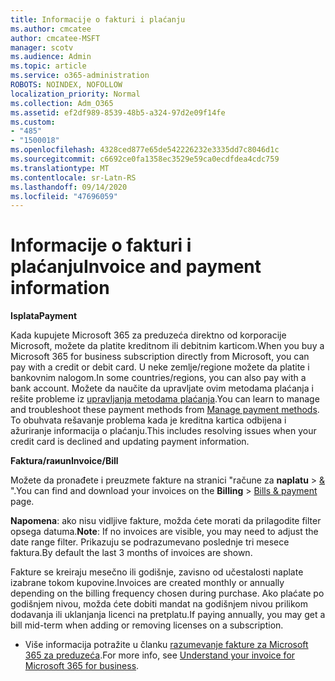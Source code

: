 ```yaml
---
title: Informacije o fakturi i plaćanju
ms.author: cmcatee
author: cmcatee-MSFT
manager: scotv
ms.audience: Admin
ms.topic: article
ms.service: o365-administration
ROBOTS: NOINDEX, NOFOLLOW
localization_priority: Normal
ms.collection: Adm_O365
ms.assetid: ef2df989-8539-48b5-a324-97d2e09f14fe
ms.custom:
- "485"
- "1500018"
ms.openlocfilehash: 4328ced877e65de542226232e3335dd7c8046d1c
ms.sourcegitcommit: c6692ce0fa1358ec3529e59ca0ecdfdea4cdc759
ms.translationtype: MT
ms.contentlocale: sr-Latn-RS
ms.lasthandoff: 09/14/2020
ms.locfileid: "47696059"
---
```

# <a name="invoice-and-payment-information"></a><span data-ttu-id="932b3-102">Informacije o fakturi i plaćanju</span><span class="sxs-lookup"><span data-stu-id="932b3-102">Invoice and payment information</span></span>

<span data-ttu-id="932b3-103">**Isplata**</span><span class="sxs-lookup"><span data-stu-id="932b3-103">**Payment**</span></span>

<span data-ttu-id="932b3-104">Kada kupujete Microsoft 365 za preduzeća direktno od korporacije Microsoft, možete da platite kreditnom ili debitnim karticom.</span><span class="sxs-lookup"><span data-stu-id="932b3-104">When you buy a Microsoft 365 for business subscription directly from Microsoft, you can pay with a credit or debit card.</span></span>  <span data-ttu-id="932b3-105">U neke zemlje/regione možete da platite i bankovnim nalogom.</span><span class="sxs-lookup"><span data-stu-id="932b3-105">In some countries/regions, you can also pay with a bank account.</span></span>  <span data-ttu-id="932b3-106">Možete da naučite da upravljate ovim metodama plaćanja i rešite probleme iz [upravljanja metodama plaćanja](https://docs.microsoft.com/microsoft-365/commerce/billing-and-payments/manage-payment-methods).</span><span class="sxs-lookup"><span data-stu-id="932b3-106">You can learn to manage and troubleshoot these payment methods from [Manage payment methods](https://docs.microsoft.com/microsoft-365/commerce/billing-and-payments/manage-payment-methods).</span></span> <span data-ttu-id="932b3-107">To obuhvata rešavanje problema kada je kreditna kartica odbijena i ažuriranje informacija o plaćanju.</span><span class="sxs-lookup"><span data-stu-id="932b3-107">This includes resolving issues when your credit card is declined and updating payment information.</span></span>

<span data-ttu-id="932b3-108">**Faktura/raиun**</span><span class="sxs-lookup"><span data-stu-id="932b3-108">**Invoice/Bill**</span></span>

<span data-ttu-id="932b3-109">Možete da pronađete i preuzmete fakture na stranici "račune za **naplatu**  >  [&](https://go.microsoft.com/fwlink/p/?linkid=848039) ".</span><span class="sxs-lookup"><span data-stu-id="932b3-109">You can find and download your invoices on the **Billing** > [Bills & payment](https://go.microsoft.com/fwlink/p/?linkid=848039) page.</span></span>  

<span data-ttu-id="932b3-110">**Napomena**: ako nisu vidljive fakture, možda ćete morati da prilagodite filter opsega datuma.</span><span class="sxs-lookup"><span data-stu-id="932b3-110">**Note**: If no invoices are visible, you may need to adjust the date range filter.</span></span>  <span data-ttu-id="932b3-111">Prikazuju se podrazumevano poslednje tri mesece faktura.</span><span class="sxs-lookup"><span data-stu-id="932b3-111">By default the last 3 months of invoices are shown.</span></span>

<span data-ttu-id="932b3-112">Fakture se kreiraju mesečno ili godišnje, zavisno od učestalosti naplate izabrane tokom kupovine.</span><span class="sxs-lookup"><span data-stu-id="932b3-112">Invoices are created monthly or annually depending on the billing frequency chosen during purchase.</span></span>  <span data-ttu-id="932b3-113">Ako plaćate po godišnjem nivou, možda ćete dobiti mandat na godišnjem nivou prilikom dodavanja ili uklanjanja licenci na pretplatu.</span><span class="sxs-lookup"><span data-stu-id="932b3-113">If paying annually, you may get a bill mid-term when adding or removing licenses on a subscription.</span></span>

- <span data-ttu-id="932b3-114">Više informacija potražite u članku [razumevanje fakture za Microsoft 365 za preduzeća](https://docs.microsoft.com/microsoft-365/commerce/billing-and-payments/understand-your-invoice2).</span><span class="sxs-lookup"><span data-stu-id="932b3-114">For more info, see [Understand your invoice for Microsoft 365 for business](https://docs.microsoft.com/microsoft-365/commerce/billing-and-payments/understand-your-invoice2).</span></span>